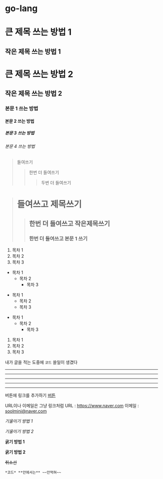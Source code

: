 # go-lang

큰 제목 쓰는 방법 1
===============

작은 제목 쓰는 방법 1
-----------------

# 큰 제목 쓰는 방법 2
## 작은 제목 쓰는 방법 2
### 본문 1 쓰는 방법
#### 본문 2 쓰는 방법
##### 본문 3 쓰는 방법
###### 본문 4 쓰는 방법

> 들여쓰기
>   > 한번 더 들여쓰기
>   >   > 두번 더 들여쓰기

> # 들여쓰고 제목쓰기
>   > ## 한번 더 들여쓰고 작은제목쓰기
>   > ### 한번 더 들여쓰고 본문 1 쓰기

1. 목차 1
2. 목차 2
3. 목차 3

+ 목차 1
  + 목차 2
    + 목차 3

- 목차 1
   - 목차 2
    - 목차 3

* 목차 1
  * 목차 2
    * 목차 3

1. 목차 1
1. 목차 2
1. 목차 3

내가 글을 적는 도중에 ```코드``` 쓸일이 생겼다

* * *

***

*****

- - -

---------------------------------------

버튼에 링크를 추가하기
[버튼](https://www.naver.com)

URL이나 이메일은 그냥 링크처럼
URL : <https://www.naver.com>
이메일 : <soolmini@naver.com>

*기울이기 방법 1*

_기울이기 방법 2_

**굵기 방법 1**

__굵기 방법 2__

~~취소선~~

``` *코드* **안에서는** ~~안먹혀~~ ```
